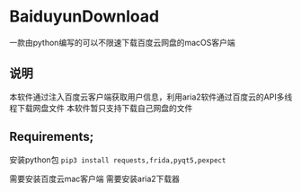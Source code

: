 # BaiduyunDownload
一款由python编写的可以不限速下载百度云网盘的macOS客户端

## 说明
本软件通过注入百度云客户端获取用户信息，利用aria2软件通过百度云的API多线程下载网盘文件
本软件暂只支持下载自己网盘的文件

## Requirements;
安装python包
`pip3 install requests,frida,pyqt5,pexpect`

需要安装百度云mac客户端
需要安装aria2下载器

